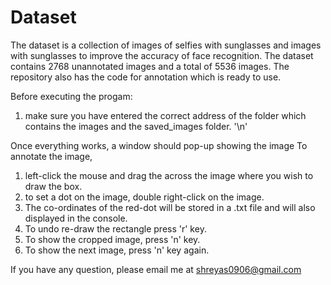 # Dataset

The dataset is a collection of images of selfies with sunglasses and images with sunglasses to improve the accuracy of face recognition. The dataset contains 2768 unannotated images and a total of 5536 images. The repository also has the code for annotation which is ready to use. 

Before executing the progam:
1. make sure you have entered the correct address of the folder which contains the images and the saved_images folder. '\n'



Once everything works, a window should pop-up showing the image 
To annotate the image,
1. left-click the mouse and drag the across the image where you wish to draw the box.
2. to set a dot on the image, double right-click on the image.
3. The co-ordinates of the red-dot will be stored in a .txt file and will also displayed in the console.
4. To undo re-draw the rectangle press 'r' key.
5. To show the cropped image, press 'n' key.
6. To show the next image, press 'n' key again.


If you have any question, please email me at shreyas0906@gmail.com 
